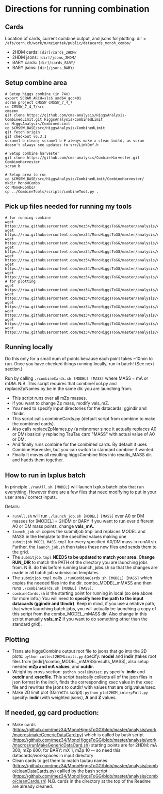 # Directions for running combination

## Cards
Location of cards, current combine output, and jsons for plotting: 
dir = `/afs/cern.ch/work/m/mzientek/public/datacards_monoh_combo/`

* 2HDM cards: `[dir]/cards_2HDM/`
* 2HDM jsons: `[dir]/jsons_2HDM/`
* BARY cards: `[dir]/cards_BARY/`
* BARY jsons: `[dir]/jsons_BARY/`

## Setup combine area
```
# Setup higgs combine (in 74x)
export SCRAM_ARCH=slc6_amd64_gcc491
scram project CMSSW CMSSW_7_4_7
cd CMSSW_7_4_7/src
cmsenv
git clone https://github.com/cms-analysis/HiggsAnalysis-CombinedLimit.git HiggsAnalysis/CombinedLimit
cd HiggsAnalysis/CombinedLimit
cd $CMSSW_BASE/src/HiggsAnalysis/CombinedLimit
git fetch origin
git checkout v6.3.1
scramv1 b clean; scramv1 b # always make a clean build, as scram doesn't always see updates to src/LinkDef.h

# Setup combine harvester
git clone https://github.com/cms-analysis/CombineHarvester.git CombineHarvester
scram b

# Setup area to run 
cd $CMSSW_BASE/src/HiggsAnalysis/CombinedLimit/CombineHarvester/
mkdir MonoHCombo
cd MonoHCombo/
cp ../CombineTools/scripts/combineTool.py .
```

## Pick up files needed for running my tools
```
# for running combine 
wget https://raw.githubusercontent.com/mez34/MonoHiggsToGG/master/analysis/combo/replaceZpNames.py
wget https://raw.githubusercontent.com/mez34/MonoHiggsToGG/master/analysis/combo/combineCards.sh
wget https://raw.githubusercontent.com/mez34/MonoHiggsToGG/master/analysis/combo/runCombineCards.sh
wget https://raw.githubusercontent.com/mez34/MonoHiggsToGG/master/analysis/combo/createjob.py
wget https://raw.githubusercontent.com/mez34/MonoHiggsToGG/master/analysis/combo/runAll.sh
wget https://raw.githubusercontent.com/mez34/MonoHiggsToGG/master/analysis/combo/launch_job.sh
wget https://raw.githubusercontent.com/mez34/MonoHiggsToGG/master/analysis/combo/submitjob.tmpl
# for plotting
wget https://raw.githubusercontent.com/mez34/MonoHiggsToGG/master/analysis/combo/collect2HDMLimits.py
wget https://raw.githubusercontent.com/mez34/MonoHiggsToGG/master/analysis/combo/plot2HDM_interpFull.py
wget https://raw.githubusercontent.com/mez34/MonoHiggsToGG/master/analysis/combo/plotting_interp.py
wget https://raw.githubusercontent.com/mez34/MonoHiggsToGG/master/analysis/combo/CMS_lumi.py
wget https://raw.githubusercontent.com/mez34/MonoHiggsToGG/master/analysis/combo/crosssectionZp2HDM.txt
wget https://raw.githubusercontent.com/mez34/MonoHiggsToGG/master/analysis/combo/crosssectionZpBaryonic.txt
```
## Running locally 
Do this only for a small num of points because each point takes ~10min to run.
Once you have checked things running locally, run in batch! (See next section.)

Run by calling `./combineCards.sh [MODEL] [MASS]` where MASS = mA or mDM. 
N.B. This script requires that combineTool.py and replaceZpNames.py be in the same dir. you are launching from. 
- This script runs over all mZp masses. 
- If you want to change Zp mass, modify vals_mZ. 
- You need to specify input directories for the datacards: ggindir and ttindir.
- This script calls combineCards.py (default script from combine to make the combined cards).
- Also calls replaceZpNames.py (a misnomer since it actually replaces A0 or DM) basically replacing TauTau card "MASS" with actual value of A0 or DM.
- And finally runs combine for the combined cards. By default it uses Combine Harvester, but you can switch to standard combine if wanted.
- Finally it moves all resulting higgsCombine files into results_MASS dir. and hadds them together.

## How to run in lxplus batch 
In principle `./runAll.sh [MODEL]` will launch lxplus batch jobs that run everything. However there are a few files that need modifying to put in your user area / correct inputs.

Details:
- `runAll.sh` will run `./launch_job.sh [MODEL] [MASS]` over A0 or DM masses for [MODEL] = 2HDM or BARY
  if you want to run over different A0 or DM mass points, change **vals_mA**.
- `launch_job.sh` copies the submitjob.tmpl and replaces MODEL and MASS in the template to the specified values
  making one `submitjob_MODEL_MASS.tmpl` for every specified A0/DM mass in runAll.sh.
  Further, the `launch_job.sh` then takes these new files and sends them to the grid. 
- The `submitjob.tmpl` **NEEDS to be updated to match your area. Change RUN_DIR**
  to match the PATH of the directory you are launching jobs from. N.B. do this before running launch_jobs.sh so that 
  the changes are made in all batch job submission templates.
- The `submitjob.tmpl` calls `./runCombineCards.sh [MODEL] [MASS]` which copies the needed files into the dir. combo_MODEL_mMASS
  and then runs `./combineCards.sh [MODEL] [MASS]`.
- `combineCards.sh` is the starting point for running in local (so see above for more info.) You will need to **specify here 
  the path to the input datacards (ggindir and ttindir)**. Keep in mind, if you use a relative path, that when launching batch jobs, 
  you will actually be launching a copy of this script from the combo_MODEL_mMASS dir. Also change in this script manually **vals_mZ** if you want to do something 
  other than the standard grid).

## Plotting
- Translate higgsCombine output root file to jsons that go into the 2D plots: `python collect2HDMLimits.py`
  specify: **model** and **indir** (takes root files from [indir]/combo_MODEL_mMASS/results_MASS), also setup needed **mZp and mA values**, and **outdir**. 
- Weight by cross section: `python scaleByXsec.py` specify: **indir** and **outdir** and **xsecfile**. This script basically collects all of the json files in json format in the indir, finds the corresponding xsec value in the xsec file and rewrites the jsons to outdir/ with values that are orig.value/xsec.
- Make 2D limit plot (Garrett's script): `python plot2HDM_interpFull.py` specify: **indir** (with weighted jsons), **A** and **Z** values.
 

## If needed, gg card production:
- Make cards (https://github.com/mez34/MonoHiggsToGG/blob/master/analysis/work/macros/makeGenericDataCard.py)
  which is called by bash script (https://github.com/mez34/MonoHiggsToGG/blob/master/analysis/work/macros/runMakeGenericDataCard.sh)
  starting points are for 2HDM: mA 300, mZp 600, for BARY: mX 1, mZp 10 -- so need this datacards/workspaces in input directory
- Clean cards to get them to match tautau names (https://github.com/mez34/MonoHiggsToGG/blob/master/analysis/combo/cleanDataCards.py) 
  callled by the bash script (https://github.com/mez34/MonoHiggsToGG/blob/master/analysis/combo/cleanCards.sh) 
  N.B. cards in the directory at the top of the Readme are already cleaned. 
  

